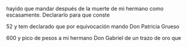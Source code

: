 hayido que mandar después de la muerte de mi hermano como escasamente. Declararlo para que conste

52 y tem declarado que por equivocación mando Don Patricia Grueso

600 y pico de pesos a mi hermano Don Gabriel de un trazo de oro que
